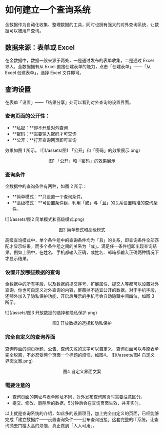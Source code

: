 # 如何建立一个查询系统

金数据作为自动化收集、整理数据的工具，同时也拥有强大的对外查询系统，让数据可以被用户查询。

## 数据来源：表单或 Excel

在金数据中，数据一般来源于两处，一是通过发布的表单收集，二是通过 Excel 导入，金数据拥有从 Excel 直接创建表单的能力，点击「创建表单」——「从 Excel 创建表单」，选择 Excel 文件即可。

## 查询设置

在表单「设置」——「结果分享」处可以看到对外查询的设置界面。

### 查询页面的公开性：

* **私密：**即不开启对外查询
* **密码：**需要输入密码才可查询
* **公开：**打开查询网页即可查询

效果如图 1 所示。
![](/assets/图1 「公开」和「密码」的效果展示.png)

<center>图1 「公开」和「密码」的效果展示</center>

### 查询条件

金数据中的查询条件有两种，如图 2 所示：

* **简单模式：**只设置一个查询条件。
* **高级模式：**可设置条件组，利用「或」与「且」的关系设置精准的查询条件。


![](/assets/图2 简单模式和高级模式.png)

<center>图2 简单模式和高级模式</center>

高级查询模式中，单个条件组中的查询条件均为「且」的关系，即查询条件全部匹配才显示结果。而多个条件组之间的关系为「或」。满足任一条件组即出现查询结果。例如上图中，在姓名、手机都输入正确，或姓名、邮箱都输入正确两种情况下才显示结果。

### 设置开放哪些数据的查询

金数据中的所有字段，以及数据的提交序号、扩展属性、提交人等都可以设置对外查询，你也可自定义对外查询的内容，屏蔽掉不适宜公开的数据。对于手机字段，还额外加入了隐私保护功能，开启后展示的手机号会自动隐藏中间四位，如图 3 所示。

![](/assets/图3 开放数据的选择和隐私保护.png)

<center>图3 开放数据的选择和隐私保护</center>

### 完全自定义的查询界面

查询界面的网页标题、公告、查询失败的文字可以自定义，查询页面可以与原表单完全脱离，不必忍受两个页面一个标题的烦恼，如图4。
![](/assets/图4 自定义界面文案.png)

<center>图4 自定义界面文案</center>

### 需要注意的

* 查询页面的网址与表单网址不同，对外发布查询网页时需要注意区分。
* 提交、修改、删除后的数据，5分钟后会在查询页面生效，并非实时。

以上就是查询系统的介绍，如此多的设置项目，加上完全自定义的页面，已经能够完成「建立数据库——设置查询条件——公布查询链接」这套完整的IT系统，让查询抛去门槛太高的烦恼，真正做到「人人可用」。